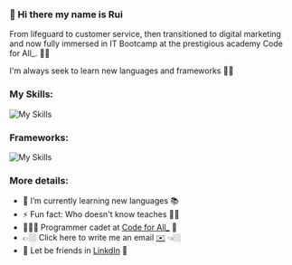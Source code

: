 ### 👋 Hi there my name is Rui
From lifeguard to customer service, then transitioned to digital marketing and now fully immersed in IT Bootcamp at the prestigious academy Code for All_.  🥷🚀

I'm always seek to learn new languages and frameworks 🤘🏼

### My Skills:
![My Skills](https://skillicons.dev/icons?i=js,html,css,java,mysql)

### Frameworks:
![My Skills](https://skillicons.dev/icons?i=bootstrap,hibernate)


### More details:

- 🌱 I’m currently learning new languages 📚 
- ⚡ Fun fact: Who doesn't know teaches 🤘🏼
- 🧑🏼‍🎓 Programmer cadet at [Code for All_](https://codeforall.com/) 🚀
- 👉🏼 Click here to write me an email [✉️](rfmcsilva@gmail.com) 👈🏼
- 🤝 Let be friends in [LinkdIn](https://www.linkedin.com/in/rui-filipe-silva/) 🤝

